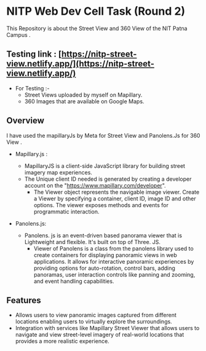 
# NITP Web Dev Cell Task  (Round 2)

This Repository is about the Street View and 360 View of the NIT Patna Campus .

## Testing link : [https://nitp-street-view.netlify.app/](https://nitp-street-view.netlify.app/)

   - For Testing :-
      - Street Views uploaded by myself on Mapillary.
      - 360 Images that are available on Google Maps.

## Overview

  I have used the mapillaryJs by Meta for Street View and Panolens.Js for 360 View .


  - Mapillary.js :
	- MapillaryJS is a client-side JavaScript library for building street imagery map experiences.
	- The Unique client ID needed is generated by creating a developer account on the 
          "https://www.mapillary.com/developer".
        - The Viewer object represents the navigable image viewer. Create a Viewer by specifying a container, client ID, 	  image ID and other options. The viewer exposes methods and     events for programmatic interaction.

  - Panolens.js:
	  - Panolens. js is an event-driven based panorama viewer that is Lightweight and flexible. It's built on top of Three. JS.
          - Viewer of Panolens is a class from the panolens library used to create containers for displaying panoramic views in web applications. It allows for interactive 
            panoramic experiences by providing options for auto-rotation, control bars, adding panoramas, user interaction controls like panning and zooming, and event 
            handling capabilities.
	

## Features

 - Allows users to view panoramic images captured from different locations enabling users to virtually explore the surroundings.
 - Integration with services like Mapillary Street Viewer that allows users to navigate and view street-level imagery of real-world locations that provides a more realistic experience.


